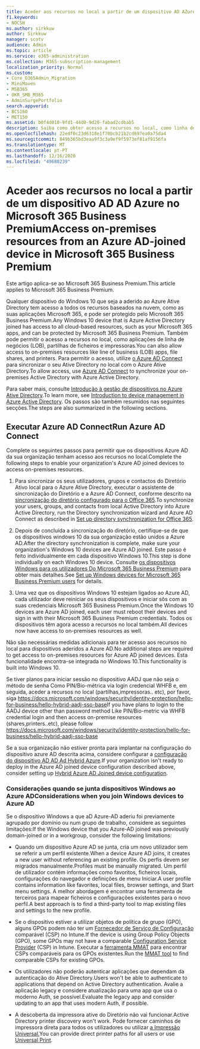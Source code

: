 ```yaml
---
title: Aceder aos recursos no local a partir de um dispositivo AD AZure ligado ao Microsoft 365 Business
f1.keywords:
- NOCSH
ms.author: sirkkuw
author: Sirkkuw
manager: scotv
audience: Admin
ms.topic: article
ms.service: o365-administration
ms.collection: M365-subscription-management
localization_priority: Normal
ms.custom:
- Core_O365Admin_Migration
- MiniMaven
- MSB365
- OKR_SMB_M365
- AdminSurgePortfolio
search.appverid:
- BCS160
- MET150
ms.assetid: b0f4d010-9fd1-44d0-9d20-fabad2cdbab5
description: Saiba como obter acesso a recursos no local, como linha de aplicações empresariais, partilhas de ficheiros e impressoras de um Azure Ative Directory que aderiu ao dispositivo Windows 10.
ms.openlocfilehash: 22edf0c23d6318e1f70bcb21b2cd697ea0a75da4
ms.sourcegitcommit: 849b365bd3eaa9f3c3a9ef9f5973ef81af9156fa
ms.translationtype: MT
ms.contentlocale: pt-PT
ms.lasthandoff: 12/16/2020
ms.locfileid: "49688239"
---
```

# <a name="access-on-premises-resources-from-an-azure-ad-joined-device-in-microsoft-365-business-premium"></a><span data-ttu-id="4fcd0-103">Aceder aos recursos no local a partir de um dispositivo AD AD Azure no Microsoft 365 Business Premium</span><span class="sxs-lookup"><span data-stu-id="4fcd0-103">Access on-premises resources from an Azure AD-joined device in Microsoft 365 Business Premium</span></span>

<span data-ttu-id="4fcd0-104">Este artigo aplica-se ao Microsoft 365 Business Premium.</span><span class="sxs-lookup"><span data-stu-id="4fcd0-104">This article applies to Microsoft 365 Business Premium.</span></span>

<span data-ttu-id="4fcd0-105">Qualquer dispositivo do Windows 10 que seja a aderido ao Azure Ative Directory tem acesso a todos os recursos baseados na nuvem, como as suas aplicações Microsoft 365, e pode ser protegido pelo Microsoft 365 Business Premium.</span><span class="sxs-lookup"><span data-stu-id="4fcd0-105">Any Windows 10 device that is Azure Active Directory joined has access to all cloud-based resources, such as your Microsoft 365 apps, and can be protected by Microsoft 365 Business Premium.</span></span> <span data-ttu-id="4fcd0-106">Também pode permitir o acesso a recursos no local, como aplicações de linha de negócios (LOB), partilhas de ficheiros e impressoras.</span><span class="sxs-lookup"><span data-stu-id="4fcd0-106">You can also allow access to on-premises resources like line of business (LOB) apps, file shares, and printers.</span></span> <span data-ttu-id="4fcd0-107">Para permitir o acesso, utilize [o Azure AD Connect](https://docs.microsoft.com/azure/active-directory/connect/active-directory-aadconnect) para sincronizar o seu Ative Directory no local com o Azure Ative Directory.</span><span class="sxs-lookup"><span data-stu-id="4fcd0-107">To allow access, use [Azure AD Connect](https://docs.microsoft.com/azure/active-directory/connect/active-directory-aadconnect) to synchronize your on-premises Active Directory with Azure Active Directory.</span></span> 

<span data-ttu-id="4fcd0-108">Para saber mais, consulte [Introdução à gestão de dispositivos no Azure Ative Directory](https://docs.microsoft.com/azure/active-directory/device-management-introduction).</span><span class="sxs-lookup"><span data-stu-id="4fcd0-108">To learn more, see [Introduction to device management in Azure Active Directory](https://docs.microsoft.com/azure/active-directory/device-management-introduction).</span></span>
<span data-ttu-id="4fcd0-109">Os passos são também resumidos nas seguintes secções.</span><span class="sxs-lookup"><span data-stu-id="4fcd0-109">The steps are also summarized in the following sections.</span></span>
 
## <a name="run-azure-ad-connect"></a><span data-ttu-id="4fcd0-110">Executar Azure AD Connect</span><span class="sxs-lookup"><span data-stu-id="4fcd0-110">Run Azure AD Connect</span></span>

<span data-ttu-id="4fcd0-111">Complete os seguintes passos para permitir que os dispositivos Azure AD da sua organização tenham acesso aos recursos no local.</span><span class="sxs-lookup"><span data-stu-id="4fcd0-111">Complete the following steps to enable your organization's Azure AD joined devices to access on-premises resources.</span></span>
  
1. <span data-ttu-id="4fcd0-112">Para sincronizar os seus utilizadores, grupos e contactos do Diretório Ativo local para o Azure Ative Directory, executar o assistente de sincronização do Diretório e a Azure AD Connect, conforme descrito na [sincronização do diretório configurado para o Office 365](https://docs.microsoft.com/microsoft-365/enterprise/set-up-directory-synchronization).</span><span class="sxs-lookup"><span data-stu-id="4fcd0-112">To synchronize your users, groups, and contacts from local Active Directory into Azure Active Directory, run the Directory synchronization wizard and Azure AD Connect as described in [Set up directory synchronization for Office 365](https://docs.microsoft.com/microsoft-365/enterprise/set-up-directory-synchronization).</span></span>
    
2. <span data-ttu-id="4fcd0-113">Depois de concluída a sincronização do diretório, certifique-se de que os dispositivos windows 10 da sua organização estão unidos a Azure AD.</span><span class="sxs-lookup"><span data-stu-id="4fcd0-113">After the directory synchronization is complete, make sure your organization's Windows 10 devices are Azure AD joined.</span></span> <span data-ttu-id="4fcd0-114">Este passo é feito individualmente em cada dispositivo Windows 10.</span><span class="sxs-lookup"><span data-stu-id="4fcd0-114">This step is done individually on each Windows 10 device.</span></span> <span data-ttu-id="4fcd0-115">Consulte [os dispositivos Windows para os utilizadores Do Microsoft 365 Business Premium](set-up-windows-devices.md) para obter mais detalhes.</span><span class="sxs-lookup"><span data-stu-id="4fcd0-115">See [Set up Windows devices for Microsoft 365 Business Premium users](set-up-windows-devices.md) for details.</span></span> 
    
3. <span data-ttu-id="4fcd0-116">Uma vez que os dispositivos Windows 10 estejam ligados ao Azure AD, cada utilizador deve reiniciar os seus dispositivos e iniciar sôs com as suas credenciais Microsoft 365 Business Premium.</span><span class="sxs-lookup"><span data-stu-id="4fcd0-116">Once the Windows 10 devices are Azure AD joined, each user must reboot their devices and sign in with their Microsoft 365 Business Premium credentials.</span></span> <span data-ttu-id="4fcd0-117">Todos os dispositivos têm agora acesso a recursos no local também.</span><span class="sxs-lookup"><span data-stu-id="4fcd0-117">All devices now have access to on-premises resources as well.</span></span>
    
<span data-ttu-id="4fcd0-118">Não são necessárias medidas adicionais para ter acesso aos recursos no local para dispositivos aderidos a Azure AD.</span><span class="sxs-lookup"><span data-stu-id="4fcd0-118">No additional steps are required to get access to on-premises resources for Azure AD joined devices.</span></span> <span data-ttu-id="4fcd0-119">Esta funcionalidade encontra-se integrada no Windows 10.</span><span class="sxs-lookup"><span data-stu-id="4fcd0-119">This functionality is built into Windows 10.</span></span> 

<span data-ttu-id="4fcd0-120">Se tiver planos para iniciar sessão no dispositivo AADJ que não seja o método de senha Como PIN/Bio-métrica via login credencial WHFB e, em seguida, aceder a recursos no local (partilhas,impressoras.. etc), por favor, siga https://docs.microsoft.com/windows/security/identity-protection/hello-for-business/hello-hybrid-aadj-sso-base</span><span class="sxs-lookup"><span data-stu-id="4fcd0-120">If you have plans to login to the AADJ device other than password method Like PIN/Bio-metric via WHFB credential login and then access on-premise resources (shares,printers..etc), please follow https://docs.microsoft.com/windows/security/identity-protection/hello-for-business/hello-hybrid-aadj-sso-base</span></span>
  
<span data-ttu-id="4fcd0-121">Se a sua organização não estiver pronta para implantar na configuração do dispositivo azure AD descrita acima, considere configurar a [configuração do dispositivo AD AD Ad Hybrid Azure](manage-windows-devices.md).</span><span class="sxs-lookup"><span data-stu-id="4fcd0-121">If your organization isn't ready to deploy in the Azure AD joined device configuration described above, consider setting up [Hybrid Azure AD Joined device configuration](manage-windows-devices.md).</span></span>
  
### <a name="considerations-when-you-join-windows-devices-to-azure-ad"></a><span data-ttu-id="4fcd0-122">Considerações quando se junta dispositivos Windows ao Azure AD</span><span class="sxs-lookup"><span data-stu-id="4fcd0-122">Considerations when you join Windows devices to Azure AD</span></span>

<span data-ttu-id="4fcd0-123">Se o dispositivo Windows a que aD Azure-AD aderiu foi previamente agrupado por domínio ou num grupo de trabalho, considere as seguintes limitações:</span><span class="sxs-lookup"><span data-stu-id="4fcd0-123">If the Windows device that you Azure-AD joined was previously domain-joined or in a workgroup, consider the following limitations:</span></span>
  
- <span data-ttu-id="4fcd0-124">Quando um dispositivo Azure AD se junta, cria um novo utilizador sem se referir a um perfil existente.</span><span class="sxs-lookup"><span data-stu-id="4fcd0-124">When a device Azure AD joins, it creates a new user without referencing an existing profile.</span></span> <span data-ttu-id="4fcd0-125">Os perfis devem ser migrados manualmente.</span><span class="sxs-lookup"><span data-stu-id="4fcd0-125">Profiles must be manually migrated.</span></span> <span data-ttu-id="4fcd0-126">Um perfil de utilizador contém informações como favoritos, ficheiros locais, configurações do navegador e definições de menu Iniciar.</span><span class="sxs-lookup"><span data-stu-id="4fcd0-126">A user profile contains information like favorites, local files, browser settings, and Start menu settings.</span></span> <span data-ttu-id="4fcd0-127">A melhor abordagem é encontrar uma ferramenta de terceiros para mapear ficheiros e configurações existentes para o novo perfil.</span><span class="sxs-lookup"><span data-stu-id="4fcd0-127">A best approach is to find a third-party tool to map existing files and settings to the new profile.</span></span>

- <span data-ttu-id="4fcd0-128">Se o dispositivo estiver a utilizar objetos de política de grupo (GPO), alguns GPOs podem não ter um [Fornecedor de Serviço de Configuração](https://docs.microsoft.com/windows/configuration/provisioning-packages/how-it-pros-can-use-configuration-service-providers) comparável (CSP) no Intune.</span><span class="sxs-lookup"><span data-stu-id="4fcd0-128">If the device is using Group Policy Objects (GPO), some GPOs may not have a comparable [Configuration Service Provider](https://docs.microsoft.com/windows/configuration/provisioning-packages/how-it-pros-can-use-configuration-service-providers) (CSP) in Intune.</span></span> <span data-ttu-id="4fcd0-129">Executar a [ferramenta MMAT](https://www.microsoft.com/download/details.aspx?id=45520) para encontrar CSPs comparáveis para os GPOs existentes.</span><span class="sxs-lookup"><span data-stu-id="4fcd0-129">Run the [MMAT tool](https://www.microsoft.com/download/details.aspx?id=45520) to find comparable CSPs for existing GPOs.</span></span>

- <span data-ttu-id="4fcd0-130">Os utilizadores não poderão autenticar aplicações que dependam da autenticação do Ative Directory.</span><span class="sxs-lookup"><span data-stu-id="4fcd0-130">Users won't be able to authenticate to applications that depend on Active Directory authentication.</span></span> <span data-ttu-id="4fcd0-131">Avalie a aplicação legacy e considere atualização para uma app que usa o moderno Auth, se possível.</span><span class="sxs-lookup"><span data-stu-id="4fcd0-131">Evaluate the legacy app and consider updating to an app that uses modern Auth, if possible.</span></span>

- <span data-ttu-id="4fcd0-132">A descoberta da impressora ative do Diretório não vai funcionar.</span><span class="sxs-lookup"><span data-stu-id="4fcd0-132">Active Directory printer discovery won't work.</span></span> <span data-ttu-id="4fcd0-133">Pode fornecer caminhos de impressora direta para todos os utilizadores ou utilizar [a Impressão Universal.](https://aka.ms/UPDocs)</span><span class="sxs-lookup"><span data-stu-id="4fcd0-133">You can provide direct printer paths for all users or use [Universal Print](https://aka.ms/UPDocs).</span></span>
